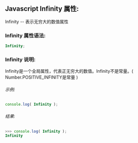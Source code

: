 ## Javascript Infinity 属性:

Infinity -- 表示无穷大的数值属性

### Infinity 属性语法:

  ```javascript
  Infinity;
  ```

### Infinity 说明:

Infinity是一个全局属性，代表正无穷大的数值。Infinity不是常量。( Number.POSITIVE_INFINITY是常量 )

###### 示例:

  ```javascript
  console.log( Infinity );
  ```

###### 结果:

  ```javascript
  >>> console.log( Infinity );
  Infinity
  ```
